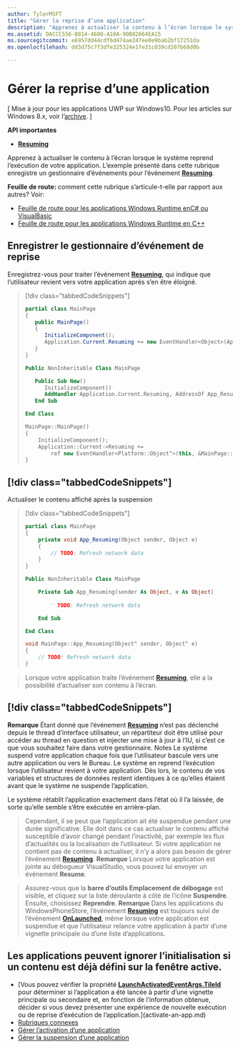 ```yaml
---
author: TylerMSFT
title: "Gérer la reprise d’une application"
description: "Apprenez à actualiser le contenu à l’écran lorsque le système reprend l’exécution de votre application."
ms.assetid: DACCC556-B814-4600-A10A-90B82664EA15
ms.sourcegitcommit: e6957dd44cdf6d474ae247ee0e9ba62bf17251da
ms.openlocfilehash: dd3d75c7f3dfe325324e1fe31c039cd207b68d0b

---
```


# Gérer la reprise d’une application


\[ Mise à jour pour les applications UWP sur Windows10. Pour les articles sur Windows 8.x, voir l’[archive](http://go.microsoft.com/fwlink/p/?linkid=619132). \]


**API importantes**

-   [**Resuming**](https://msdn.microsoft.com/library/windows/apps/br242339)

Apprenez à actualiser le contenu à l’écran lorsque le système reprend l’exécution de votre application. L’exemple présenté dans cette rubrique enregistre un gestionnaire d’événements pour l’événement [**Resuming**](https://msdn.microsoft.com/library/windows/apps/br242339).

**Feuille de route:** comment cette rubrique s’articule-t-elle par rapport aux autres? Voir:

-   [Feuille de route pour les applications Windows Runtime enC# ou VisualBasic](https://msdn.microsoft.com/library/windows/apps/br229583)
-   [Feuille de route pour les applications Windows Runtime en C++](https://msdn.microsoft.com/library/windows/apps/hh700360)

## Enregistrer le gestionnaire d’événement de reprise

Enregistrez-vous pour traiter l’événement [**Resuming**](https://msdn.microsoft.com/library/windows/apps/br242339), qui indique que l’utilisateur revient vers votre application après s’en être éloigné.

> [!div class="tabbedCodeSnippets"]
> ```cs
> partial class MainPage
> {
>    public MainPage()
>    {
>       InitializeComponent();
>       Application.Current.Resuming += new EventHandler<Object>(App_Resuming);
>    }
> }
> ```
> ```vb
> Public NonInheritable Class MainPage
>
>    Public Sub New()
>       InitializeComponent()
>       AddHandler Application.Current.Resuming, AddressOf App_Resuming
>    End Sub
>
> End Class
> ```
> ```cpp
> MainPage::MainPage()
> {
>     InitializeComponent();
>     Application::Current->Resuming +=
>         ref new EventHandler<Platform::Object^>(this, &MainPage::App_Resuming);
> }
> ```

## [!div class="tabbedCodeSnippets"]

Actualiser le contenu affiché après la suspension

> [!div class="tabbedCodeSnippets"]
> ```cs
> partial class MainPage
> {
>     private void App_Resuming(Object sender, Object e)
>     {
>         // TODO: Refresh network data
>     }
> }
> ```
> ```vb
> Public NonInheritable Class MainPage
>
>     Private Sub App_Resuming(sender As Object, e As Object)
>  
>         ' TODO: Refresh network data
>
>     End Sub
>
> End Class
> ```
> ```cpp
> void MainPage::App_Resuming(Object^ sender, Object^ e)
> {
>     // TODO: Refresh network data
> }
> ```

> Lorsque votre application traite l’événement [**Resuming**](https://msdn.microsoft.com/library/windows/apps/br242339), elle a la possibilité d’actualiser son contenu à l’écran.

## [!div class="tabbedCodeSnippets"]


**Remarque** Étant donné que l’événement [**Resuming**](https://msdn.microsoft.com/library/windows/apps/br242339) n’est pas déclenché depuis le thread d’interface utilisateur, un répartiteur doit être utilisé pour accéder au thread en question et injecter une mise à jour à l’IU, si c’est ce que vous souhaitez faire dans votre gestionnaire. Notes Le système suspend votre application chaque fois que l’utilisateur bascule vers une autre application ou vers le Bureau. Le système en reprend l’exécution lorsque l’utilisateur revient à votre application. Dès lors, le contenu de vos variables et structures de données restent identiques à ce qu’elles étaient avant que le système ne suspende l’application.

Le système rétablit l’application exactement dans l’état où il l’a laissée, de sorte qu’elle semble s’être exécutée en arrière-plan.

> Cependant, il se peut que l’application ait été suspendue pendant une durée significative. Elle doit dans ce cas actualiser le contenu affiché susceptible d’avoir changé pendant l’inactivité, par exemple les flux d’actualités ou la localisation de l’utilisateur. Si votre application ne contient pas de contenu à actualiser, il n’y a alors pas besoin de gérer l’événement [**Resuming**](https://msdn.microsoft.com/library/windows/apps/br242339). **Remarque** Lorsque votre application est jointe au débogueur VisualStudio, vous pouvez lui envoyer un événement **Resume**.

> Assurez-vous que la **barre d’outils Emplacement de débogage** est visible, et cliquez sur la liste déroulante à côté de l’icône **Suspendre**. Ensuite, choisissez **Reprendre**. **Remarque** Dans les applications du WindowsPhoneStore, l’événement [**Resuming**](https://msdn.microsoft.com/library/windows/apps/br242339) est toujours suivi de l’événement [**OnLaunched**](https://msdn.microsoft.com/library/windows/apps/br242335), même lorsque votre application est suspendue et que l’utilisateur relance votre application à partir d’une vignette principale ou d’une liste d’applications.

## Les applications peuvent ignorer l’initialisation si un contenu est déjà défini sur la fenêtre active.

* [Vous pouvez vérifier la propriété [**LaunchActivatedEventArgs.TileId**](https://msdn.microsoft.com/library/windows/apps/br224736) pour déterminer si l’application a été lancée à partir d’une vignette principale ou secondaire et, en fonction de l’information obtenue, décider si vous devez présenter une expérience de nouvelle exécution ou de reprise d’exécution de l’application.](activate-an-app.md)
* [Rubriques connexes](suspend-an-app.md)
* [Gérer l’activation d’une application](https://msdn.microsoft.com/library/windows/apps/hh465088)
* [Gérer la suspension d’une application](app-lifecycle.md)



<!--HONumber=Jun16_HO5-->


